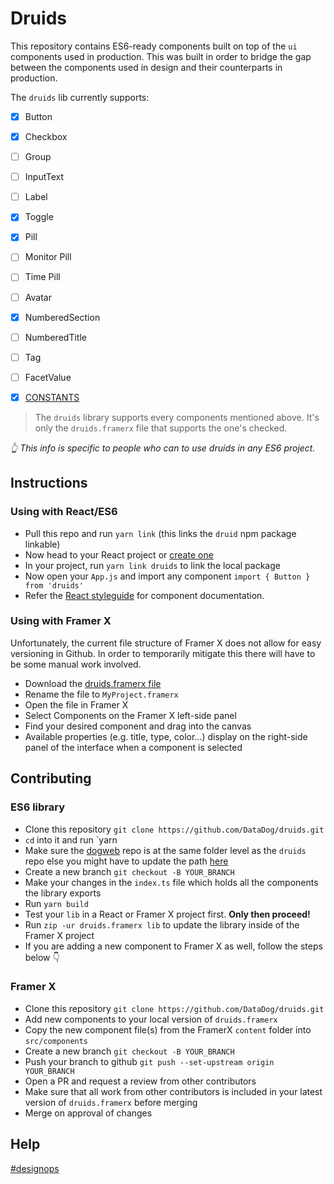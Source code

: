 # Druids

This repository contains ES6-ready components built on top of the `ui` components used in production. This was built in order to bridge the gap between the components used in design and their counterparts in production.

The `druids` lib currently supports:
- [x] Button
- [x] Checkbox
- [ ] Group
- [ ] InputText
- [ ] Label
- [x] Toggle
- [x] Pill
- [ ] Monitor Pill
- [ ] Time Pill
- [ ] Avatar
- [x] NumberedSection
- [ ] NumberedTitle
- [ ] Tag
- [ ] FacetValue
- [x] [CONSTANTS](https://github.com/DataDog/druids/blob/master/index.ts#L71)


>  The `druids` library supports every components mentioned above. It's only the `druids.framerx` file that supports the one's checked.

_👆 This info is specific to people who can to use druids in any ES6 project._


## Instructions

### Using with React/ES6

- Pull this repo and run `yarn link` (this links the `druid` npm package linkable)
- Now head to your React project or [create one](https://github.com/facebook/create-react-app/#creating-an-app)
- In your project, run `yarn link druids` to link the local package
- Now open your `App.js` and import any component `import { Button } from 'druids'`
- Refer the [React styleguide](https://dd.datad0g.com/internal/styleguide/react) for component documentation.

### Using with Framer X

Unfortunately, the current file structure of Framer X does not allow for easy versioning in Github. In order to temporarily mitigate this there will have to be some manual work involved.

- Download the [druids.framerx file](https://github.com/DataDog/druids/blob/master/druids.framerx?raw=true)
- Rename the file to `MyProject.framerx`
- Open the file in Framer X
- Select Components on the Framer X left-side panel
- Find your desired component and drag into the canvas
- Available properties (e.g. title, type, color...) display on the right-side panel of the interface when a component is selected

## Contributing

### ES6 library

- Clone this repository `git clone https://github.com/DataDog/druids.git`
- `cd` into it and run `yarn
- Make sure the [dogweb](https://github.com/DataDog/dogweb) repo is at the same folder level as the `druids` repo else you might have to update the path [here](https://github.com/DataDog/druids/blob/master/webpack.config.js#L19)
- Create a new branch `git checkout -B YOUR_BRANCH`
- Make your changes in the `index.ts` file which holds all the components the library exports
- Run `yarn build`
- Test your `lib` in a React or Framer X project first. **Only then proceed!**
- Run `zip -ur druids.framerx lib` to update the library inside of the Framer X project
- If you are adding a new component to Framer X as well, follow the steps below 👇

### Framer X
- Clone this repository `git clone https://github.com/DataDog/druids.git`
- Add new components to your local version of `druids.framerx`
- Copy the new component file(s) from the FramerX `content` folder into `src/components`
- Create a new branch `git checkout -B YOUR_BRANCH`
- Push your branch to github `git push --set-upstream origin YOUR_BRANCH`
- Open a PR and request a review from other contributors
- Make sure that all work from other contributors is included in your latest version of `druids.framerx` before merging
- Merge on approval of changes


## Help

[#designops](https://dd.slack.com/messages/CBW0L8R7W)
